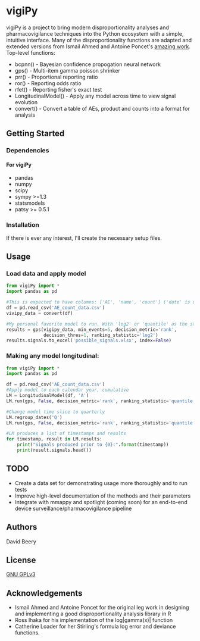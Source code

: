 # vigiPy

vigiPy is a project to bring modern disproportionality analyses and pharmacovigilance techniques into the Python ecosystem with a simple, intuitive interface. Many of the disproportionality functions are adapted and extended versions from Ismail Ahmed and Antoine Poncet's [amazing work](https://cran.r-project.org/web/packages/PhViD/index.html). Top-level functions:

* bcpnn() - Bayesian confidence propogation neural network
* gps() - Multi-item gamma poisson shrinker
* prr() - Proportional reporting ratio
* ror() - Reporting odds ratio
* rfet() - Reporting fisher's exact test
* LongitudinalModel() - Apply any model across time to view signal evolution
* convert() - Convert a table of AEs, product and counts into a format for analysis

## Getting Started

### Dependencies

#### For vigiPy

* pandas
* numpy
* scipy
* sympy >=1.3
* statsmodels
* patsy >= 0.5.1

### Installation

If there is ever any interest, I'll create the necessary setup files.

## Usage

### Load data and apply model

```python
from vigiPy import *
import pandas as pd

#This is expected to have columns: ['AE', 'name', 'count'] ('date' is optional for longitudinal models)
df = pd.read_csv('AE_count_data.csv')
vivipy_data = convert(df)

#My personal favorite model to run. With 'log2' or 'quantile' as the statistic.
results = gps(vigipy_data, min_events=5, decision_metric='rank',
              decision_thres=1, ranking_statistic='log2')
results.signals.to_excel('possible_signals.xlsx', index=False)
```

### Making any model longitudinal:
```python
from vigiPy import *
import pandas as pd

df = pd.read_csv('AE_count_data.csv')
#Apply model to each calendar year, cumulative
LM = LongitudinalModel(df, 'A')
LM.run(gps, False, decision_metric='rank', ranking_statistic='quantile')

#Change model time slice to quarterly
LM.regroup_dates('Q')
LM.run(gps, False, decision_metric='rank', ranking_statistic='quantile')

#LM produces a list of timestamps and results
for timestamp, result in LM.results:
    print("Signals produced prior to {0}:".format(timestamp))
    print(result.signals.head())
```

## TODO

* Create a data set for demonstrating usage more thoroughly and to run tests
* Improve high-level documentation of the methods and their parameters
* Integrate with mmappy and spotlight (coming soon) for an end-to-end device surveillance/pharmacovigilance pipeline

## Authors

David Beery

## License

[GNU GPLv3](https://www.gnu.org/licenses/gpl-3.0.en.html)

## Acknowledgements

* Ismail Ahmed and Antoine Poncet for the original leg work in designing and implementing a good disproportionality analysis library in R
* Ross Ihaka for his implementation of the log|gamma(x)| function
* Catherine Loader for her Stirling's formula log error and deviance functions.
